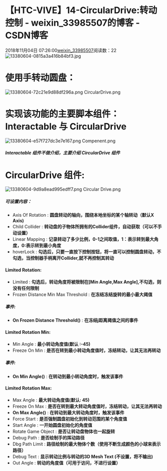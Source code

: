 # 【HTC-VIVE】14-CircularDrive:转动控制 - weixin_33985507的博客 - CSDN博客
2018年11月04日 07:26:00[weixin_33985507](https://me.csdn.net/weixin_33985507)阅读数：22
![13380604-0815a3a416b84bf3.jpg](https://upload-images.jianshu.io/upload_images/13380604-0815a3a416b84bf3.jpg)
# 使用手转动圆盘：
> 
![13380604-72c21e9d88df296a.png](https://upload-images.jianshu.io/upload_images/13380604-72c21e9d88df296a.png)
CircularDrive.png
# 实现该功能的主要脚本组件：Interactable 与 CircularDrive
> 
![13380604-e57f727dc3e7e167.png](https://upload-images.jianshu.io/upload_images/13380604-e57f727dc3e7e167.png)
Compenent.png
> 
##### Interactable 组件不做介绍，主要介绍 CircularDrive 组件
> 
# CircularDrive 组件:
![13380604-9d9a8ead995edff7.png](https://upload-images.jianshu.io/upload_images/13380604-9d9a8ead995edff7.png)
Circular Drive.png
##### 可设置内容：
- Axis Of Rotation : **圆盘转动的轴向，围绕本地坐标的某个轴转动（默认X Axis)**
- Child Collider : **转动盘的子物体所拥有的Collider组件，自动获取（可以不手动设置）**
- Linear Mapping : **记录转动了多少比例，0-1之间取值，1：表示转到最大角度，0:表示转到最小角度**
- hoverLock : **勾选后，只要一直按下控制按钮，将一直可以控制圆盘转动，不勾选，当控制器手柄离开Collider,就不再控制其转动**
#### Limited Rotation:
- Limited : **勾选后，转动角度将被限制在[Min Angle,Max Angle],不勾选，则没有任何限制**
- Frozen Distance Min Max Threshold : **在冻结冻结旋转的最小最大阈值**
##### 事件:
- **On Frozen Distance Threshold()** : **在冻结j距离阈值之间的事件**
#### Limited Rotation Min:
- Min Angle : **最小转动角度值(默认 :-45)**
- Freeze On Min : **是否在转到最小转动角度值时，冻结转动，让其无法再转动**
##### 事件:
- **On Min Angle()** : **在转动到最小转动角度时，触发该事件**
#### Limited Rotation Max:
- Max Angle : **最大转动角度值(默认: 45)**
- Freeze On Max :  **是否在转到最大转动角度值时，冻结转动，让其无法再转动**
- **On Max Angle()** : **在转动到最大转动角度时，触发该事件**
- Force Start : **是否强制圆盘初始化到转动范围的某个角度值**
- Start Angle : **一开始圆盘初始化的角度值**
- Rotate Game Object : **是否让转动盘物体也一起旋转**
- Debug Path : **是否绘制手的挥动路径**
- Dbg Path Limit : **路径绘制的最大物体个数（使用不断生成颜色的小球来表示路径）**
- Debug Text : **显示转动比例与转动的3D Mesh Text (不设置，将不输出)**
- Out Angle : **转动的角度值（可用于访问，不进行设置）**
